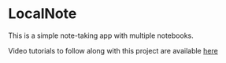 LocalNote
=========

This is a simple note-taking app with multiple notebooks.

Video tutorials to follow along with this project are available [here](http://drexel.edu/excite/applab/tutorials)